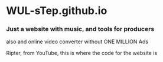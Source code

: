 # WUL-sTep.github.io

<h3> Just a website with music, and tools for producers</h3>

<p> also and online video converter without ONE MILLION Ads</p>
<p> Ripter, from YouTube, this is where the code for the website is </p>
